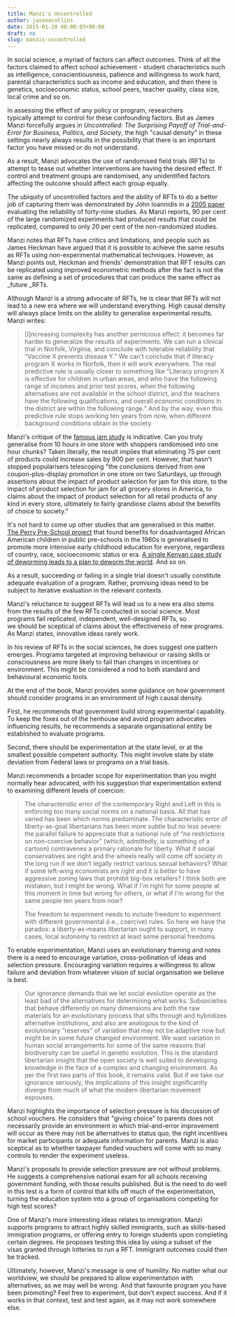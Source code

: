 ```yaml
---
title: Manzi's Uncontrolled
author: jasonacollins
date: 2015-01-28 08:00:03+00:00
draft: no
slug: manzis-uncontrolled
---
```


In social science, a myriad of factors can affect outcomes. Think of all the factors claimed to affect school achievement - student characteristics such as intelligence, conscientiousness, patience and willingness to work hard, parental characteristics such as income and education, and then there is genetics, socioeconomic status, school peers, teacher quality, class size, local crime and so on.

In assessing the effect of any policy or program, researchers typically attempt to control for these confounding factors. But as James Manzi forcefully argues in *Uncontrolled: The Surprising Payoff of Trial-and-Error for Business, Politics, and Society*, the high "causal density" in these settings nearly always results in the possibility that there is an important factor you have missed or do not understand.

As a result, Manzi advocates the use of randomised field trials (RFTs) to attempt to tease out whether interventions are having the desired effect. If control and treatment groups are randomised, any unidentified factors affecting the outcome should affect each group equally.

The ubiquity of uncontrolled factors and the ability of RFTs to do a better job of capturing them was demonstrated by John Ioannidis in a [2005 paper](https://doi.org/10.1001/jama.294.2.218) evaluating the reliability of forty-nine studies. As Manzi reports, 90 per cent of the large randomized experiments had produced results that could be replicated, compared to only 20 per cent of the non-randomized studies.

Manzi notes that RFTs have critics and limitations, and people such as James Heckman have argued that it is possible to achieve the same results as RFTs using non-experimental mathematical techniques. However, as Manzi points out, Heckman and friends' demonstration that RFT results can be replicated using improved econometric methods after the fact is not the same as defining a set of procedures that can produce the same effect as _future _RFTs.

Although Manzi is a strong advocate of RFTs, he is clear that RFTs will not lead to a new era where we will understand everything. High causal density will always place limits on the ability to generalise experimental results. Manzi writes:

>[I]ncreasing complexity has another pernicious effect: it becomes far harder to generalize the results of experiments. We can run a clinical trial in Norfolk, Virginia, and conclude with tolerable reliability that “Vaccine X prevents disease Y.” We can’t conclude that if literacy program X works in Norfolk, then it will work everywhere. The real predictive rule is usually closer to something like “Literacy program X is effective for children in urban areas, and who have the following range of incomes and prior test scores, when the following alternatives are not available in the school district, and the teachers have the following qualifications, and overall economic conditions in the district are within the following range.” And by the way, even this predictive rule stops working ten years from now, when different background conditions obtain in the society.

Manzi's critique of the [famous jam study](https://www.jasoncollins.blog/not-the-jam-study-again/) is indicative. Can you truly generalise from 10 hours in one store with shoppers randomised into one hour chunks? Taken literally, the result implies that eliminating 75 per cent of products could increase sales by 900 per cent. However, that hasn't stopped popularisers telescoping "the conclusions derived from one coupon-plus-display promotion in one store on two Saturdays, up through assertions about the impact of product selection for jam for this store, to the impact of product selection for jam for all grocery stores in America, to claims about the impact of product selection for all retail products of any kind in every store, ultimately to fairly grandiose claims about the benefits of choice to society."

It's not hard to come up other studies that are generalised in this matter. [The Perry Pre-School project](http://en.wikipedia.org/wiki/HighScope) that found benefits for disadvantaged African American children in public pre-schools in the 1960s is generalised to promote more intensive early childhood education for everyone, regardless of country, race, socioeconomic status or era. [A single Kenyan case study of deworming leads to a plan to deworm the world](http://www.newrepublic.com/article/120178/problem-international-development-and-plan-fix-it). And so on.

As a result, succeeding or failing in a single trial doesn't usually constitute adequate evaluation of a program. Rather, promising ideas need to be subject to iterative evaluation in the relevant contexts.

Manzi's reluctance to suggest RFTs will lead us to a new era also stems from the results of the few RFTs conducted in social science. Most programs fail replicated, independent, well-designed RFTs, so we should be sceptical of claims about the effectiveness of new programs. As Manzi states, innovative ideas rarely work.

In his review of RFTs in the social sciences, he does suggest one pattern emerges. Programs targeted at improving behaviour or raising skills or consciousness are more likely to fail than changes in incentives or environment. This might be considered a nod to both standard and behavioural economic tools.

At the end of the book, Manzi provides some guidance on how government should consider programs in an environment of high causal density.

First, he recommends that government build strong experimental capability. To keep the foxes out of the henhouse and avoid program advocates influencing results, he recommends a separate organisational entity be established to evaluate programs.

Second, there should be experimentation at the state level, or at the smallest possible competent authority. This might involve state by state deviation from Federal laws or programs on a trial basis.

Manzi recommends a broader scope for experimentation than you might normally hear advocated, with his suggestion that experimentation extend to examining different levels of coercion:

>The characteristic error of the contemporary Right and Left in this is enforcing too many social norms on a national basis. All that has varied has been which norms predominate. The characteristic error of liberty-as-goal libertarians has been more subtle but no less severe: the parallel failure to appreciate that a national rule of “no restrictions on non-coercive behavior” (which, admittedly, is something of a cartoon) contravenes a primary rationale for liberty. What if social conservatives are right and the wheels really will come off society in the long run if we don’t legally restrict various sexual behaviors? What if some left-wing economists are right and it is better to have aggressive zoning laws that prohibit big-box retailers? I think both are mistaken, but I might be wrong. What if I'm right for some people at this moment in time but wrong for others, or what if I'm wrong for the same people ten years from now?
>
>The freedom to experiment needs to include freedom to experiment with different governmental (i.e., coercive) rules. So here we have the paradox: a liberty-as-means libertarian ought to support, in many cases, local autonomy to restrict at least some personal freedoms.

To enable experimentation, Manzi uses an evolutionary framing and notes there is a need to encourage variation, cross-pollination of ideas and selection pressure. Encouraging variation requires a willingness to allow failure and deviation from whatever vision of social organisation we believe is best.

>Our ignorance demands that we let social evolution operate as the least bad of the alternatives for determining what works. Subsocieties that behave differently on many dimensions are both the raw materials for an evolutionary process that sifts through and hybridizes alternative institutions, and also are analogous to the kind of evolutionary “reserves” of variation that may not be adaptive now but might be in some future changed environment. We want variation in human social arrangements for some of the same reasons that biodiversity can be useful in genetic evolution. This is the standard libertarian insight that the open society is well suited to developing knowledge in the face of a complex and changing environment. As per the first two parts of this book, it remains valid. But if we take our ignorance seriously, the implications of this insight significantly diverge from much of what the modern libertarian movement espouses.

Manzi highlights the importance of selection pressure is his discussion of school vouchers. He considers that "giving choice" to parents does not necessarily provide an environment in which trial-and-error improvement will occur as there may not be alternatives to status quo, the right incentives for market participants or adequate information for parents. Manzi is also sceptical as to whether taxpayer funded vouchers will come with so many controls to render the experiment useless.

Manzi's proposals to provide selection pressure are not without problems. He suggests a comprehensive national exam for all schools receiving government funding, with those results published. But is the need to do well in this test is a form of control that kills off much of the experimentation, turning the education system into a group of organisations competing for high test scores?

One of Manzi's more interesting ideas relates to immigration. Manzi supports programs to attract highly skilled immigrants, such as skills-based immigration programs, or offering entry to foreign students upon completing certain degrees. He proposes testing this idea by using a subset of the visas granted through lotteries to run a RFT. Immigrant outcomes could then be tracked.

Ultimately, however, Manzi's message is one of humility. No matter what our worldview, we should be prepared to allow experimentation with alternatives, as we may well be wrong. And that favourite program you have been promoting? Feel free to experiment, but don't expect success. And if it works in that context, test and test again, as it may not work somewhere else.